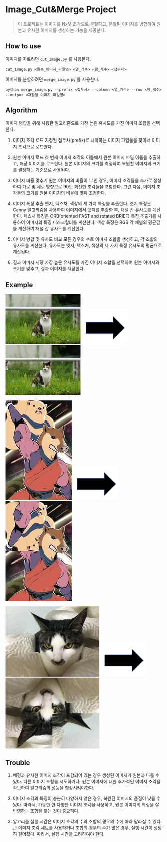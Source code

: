 # Image_Cut&Merge Project
> 이 프로젝트는 이미지를 NxM 조각으로 분할하고, 분할된 이미지를 병합하여 원본과 유사한 이미지를 생성하는 기능을 제공한다.

## How to use
이미지를 자르려면 `cut_image.py` 를 사용한다.
```
cut_image.py <원본_이미지_파일명> <열_개수> <행_개수> <접두사>
``` 

이미지를 분할하려면 `merge_image.py` 를 사용한다.
```
python merge_image.py --prefix <접두사> --column <열_개수> --row <행_개수> --output <저장될_이미지_파일명>
``` 

## Algorithm
이미지 병합을 위해 사용한 알고리즘으로 가장 높은 유사도를 가진 이미지 조합을 선택한다.

1. 이미지 조각 로드
지정된 접두사(prefix)로 시작하는 이미지 파일들을 찾아서 이미지 조각으로 로드한다.

2. 원본 이미지 로드
첫 번째 이미지 조각의 이름에서 원본 이미지 파일 이름을 추출하고, 해당 이미지를 로드한다. 
원본 이미지의 크기를 측정하여 복원할 이미지의 크기를 결정하는 기준으로 사용된다.

3. 이미지 비율 맞추기
원본 이미지의 비율이 1:1인 경우, 이미지 조각들을 추가로 생성하여 가로 및 세로 방향으로 90도 회전한 조각들을 포함한다.
그런 다음, 이미지 조각들의 크기를 원본 이미지의 비율에 맞춰 조정한다.

4. 이미지 특징 추출
엣지, 텍스처, 색상의 세 가지 특징을 추출한다. 엣지 특징은 Canny 알고리즘을 사용하여 이미지에서 엣지를 추출한 후, 채널 간 유사도를 계산한다. 
텍스처 특징은 ORB(oriented FAST and rotated BRIEF) 특징 추출기를 사용하여 이미지의 특징 디스크립터를 계산한다.
색상 특징은 RGB 각 채널의 평균값을 계산하여 채널 간 유사도를 계산한다.

5. 이미지 병합 및 유사도 비교
모든 경우의 수로 이미지 조합을 생성하고, 각 조합의 유사도를 계산한다. 
유사도는 엣지, 텍스처, 색상의 세 가지 특징 유사도의 평균으로 계산된다.

6. 결과 이미지 저장
가장 높은 유사도를 가진 이미지 조합을 선택하여 원본 이미지와 크기를 맞추고, 결과 이미지를 저장한다.

## Example
<img src=https://github.com/jukitty/Image_Cut-Merge/blob/main/images/sam/sam.jpg></img>
<img src=https://github.com/jukitty/Image_Cut-Merge/blob/main/images/arrow.png></img>
<img src=https://github.com/jukitty/Image_Cut-Merge/blob/main/images/sam/merged_sam.jpg></img>  

<img src=https://github.com/jukitty/Image_Cut-Merge/blob/main/images/ball/ball.jpg></img>
<img src=https://github.com/jukitty/Image_Cut-Merge/blob/main/images/arrow.png></img>
<img src=https://github.com/jukitty/Image_Cut-Merge/blob/main/images/ball/merged_ball.jpg></img>

<img src=https://github.com/jukitty/Image_Cut-Merge/blob/main/images/JJong/JJong.JPG
 width="300"
 height="225"></img>
<img src=https://github.com/jukitty/Image_Cut-Merge/blob/main/images/arrow.png></img>
<img src=https://github.com/jukitty/Image_Cut-Merge/blob/main/images/JJong/merged_JJong.jpg
 width="300"
 height="225"></img>  

## Trouble
1. 배경과 유사한 이미지 조각이 포함되어 있는 경우 생성된 이미지가 원본과 다를 수 있다. 
   다른 이미지 조합을 시도하거나, 원본 이미지에 대한 추가적인 이미지 조각을 확보하여 알고리즘의 성능을 향상시켜야한다.

2. 이미지 조각의 특징이 충분히 다양하지 않은 경우, 복원된 이미지의 품질이 낮을 수 있다.
   따라서, 가능한 한 다양한 이미지 조각을 사용하고, 원본 이미지의 특징을 잘 반영하는 조합을 찾는 것이 중요하다.

3. 알고리즘 실행 시간은 이미지 조각의 수와 조합의 경우의 수에 따라 달라질 수 있다.
   큰 이미지 조각 세트를 사용하거나 조합의 경우의 수가 많은 경우, 실행 시간이 상당히 길어졌다. 따라서, 실행 시간을 고려하여야 한다.




